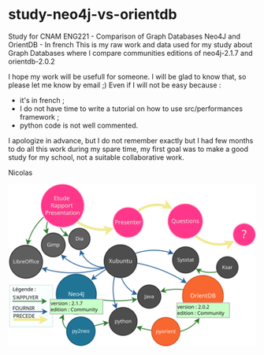# study-neo4j-vs-orientdb
Study for CNAM ENG221 - Comparison of Graph Databases Neo4J and OrientDB - In french
This is my raw work and data used for my study about Graph Databases where I compare communities editions of neo4j-2.1.7 and orientdb-2.0.2

I hope my work will be usefull for someone. I will be glad to know that, so please let me know by email ;)
Even if I will not be easy because : 

- it's in french ;
- I do not have time to write a tutorial on how to use src/performances framework ;
- python code is not well commented. 

I apologize in advance, but I do not remember exactly but I had few months to do all this work during my spare time, my first goal was to make a good study for my school, not a suitable collaborative work.

Nicolas


<img src="https://raw.githubusercontent.com/wh6b/study-neo4j-vs-orientdb/master/presentation/Fin.svg">
